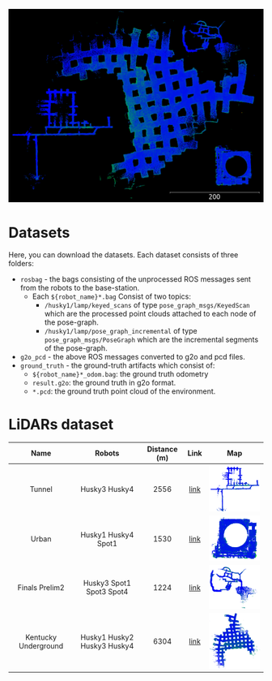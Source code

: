 <p align="center">
<img src="images/Summary.png" alt="drawing" width="1000"/>
</p>

# Datasets

Here, you can download the datasets. Each dataset consists of three folders:
- ```rosbag``` - the bags consisting of the unprocessed ROS messages sent from the robots to the base-station.
  - Each `${robot_name}*.bag` Consist of two topics:
    - `/husky1/lamp/keyed_scans` of type `pose_graph_msgs/KeyedScan` which are the processed point clouds attached to each node of the pose-graph.
    - `/husky1/lamp/pose_graph_incremental` of type `pose_graph_msgs/PoseGraph` which are the incremental segments of the pose-graph.
- ```g2o_pcd``` - the above ROS messages converted to g2o and pcd files.
- ```ground_truth``` - the ground-truth artifacts which consist of:
  - `${robot_name}*_odom.bag`: the ground truth odometry
  - `result.g2o`: the ground truth in g2o format.
  - `*.pcd`: the ground truth point cloud of the environment.

# LiDARs dataset
| Name | Robots | Distance (m) | Link | Map | 
|:-:|:-:|:-:|:-:|:-:|
| Tunnel               | Husky3 Husky4                    | 2556 | [link](https://drive.google.com/drive/folders/1gcUEDBp_aeGwS059xnK4Xv8qlU3JQUNE?usp=sharing) | <img src="images/Tunnel.png" alt="drawing" width="200"/>
| Urban                | Husky1 Husky4 Spot1              | 1530 | [link](https://drive.google.com/drive/folders/1d0QnBdwxFkcBm5z9LN0B02Xo2rUpfA0C?usp=sharing) | <img src="images/Urban.png" alt="drawing" width="200"/>
| Finals Prelim2       | Husky3 Spot1 Spot3 Spot4         | 1224 | [link](https://drive.google.com/drive/folders/1lQFQga_027wP-gj3h8OXbzBKNbi2r9o4?usp=sharing) | <img src="images/Finals.png" alt="drawing" width="200"/>
| Kentucky Underground | Husky1 Husky2 Husky3 Husky4      | 6304 | [link](https://drive.google.com/drive/folders/1myQk7hkYyCJbpGMiUfJh2SmJUkqY4kNy?usp=sharing) | <img src="images/KU.png" alt="drawing" width="200"/>
